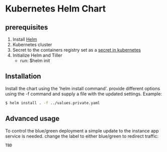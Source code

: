 # Kubernetes Helm Chart

## prerequisites

1. Install [Helm](https://helm.sh/)
2. Kubernetes cluster
3. Secret to the containers registry set as a [secret in kubernetes](https://kubernetes.io/docs/concepts/configuration/secret/)
4. Initialize Helm and Tiller
    - run: $helm init

## Installation

Install the chart using the 'helm install command'. provide different options using the -f command and supply a file with the updated settings. Example:

```bash
$ helm install . -f ../values.private.yaml
```

## Advanced usage

To control the blue/green deployment a simple update to the instance app service is needed.
change the label to either blue/green to redirect traffic:

```bash
TBD
```